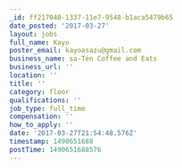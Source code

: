 ```yaml
---
_id: ff217040-1337-11e7-9548-b1aca5479b65
date_posted: '2017-03-27'
layout: jobs
full_name: Kayo
poster_email: kayoasazu@gmail.com
business_name: sa-Tén Coffee and Eats
business_url: ''
location: ''
title: ''
category: floor
qualifications: ''
job_type: full_time
compensation: ''
how_to_apply: ''
date: '2017-03-27T21:54:48.576Z'
timestamp: 1490651688
postTime: 1490651688576
---
```



